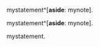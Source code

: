 mystatement^[__aside__: mynote].

mystatement^[__aside__: mynote].

mystatement<span id='name'></span>.
<aside id='name'></aside>
